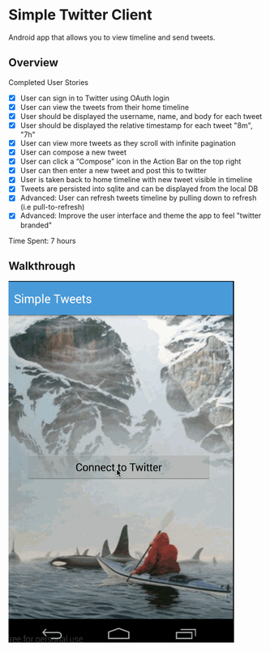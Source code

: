 # Simple Twitter Client
Android app that allows you to view timeline and send tweets.

## Overview
Completed User Stories
- [x] User can sign in to Twitter using OAuth login
- [x] User can view the tweets from their home timeline
- [x] User should be displayed the username, name, and body for each tweet
- [x] User should be displayed the relative timestamp for each tweet "8m", "7h"
- [x] User can view more tweets as they scroll with infinite pagination
- [x] User can compose a new tweet
- [x] User can click a “Compose” icon in the Action Bar on the top right
- [x] User can then enter a new tweet and post this to twitter
- [x] User is taken back to home timeline with new tweet visible in timeline
- [x] Tweets are persisted into sqlite and can be displayed from the local DB
- [x] Advanced: User can refresh tweets timeline by pulling down to refresh (i.e pull-to-refresh)
- [x] Advanced: Improve the user interface and theme the app to feel "twitter branded"

Time Spent: 7 hours

## Walkthrough
![app demo](./twitter_demo.gif)
